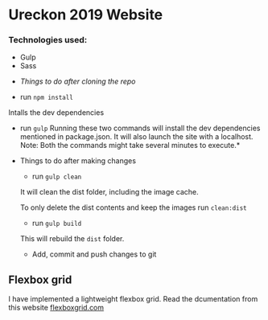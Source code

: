 # Ureckon 2019 Website

### Technologies used:
  - Gulp
  - Sass

* _Things to do after cloning the repo_
 - run `npm install`

 Intalls the dev dependencies
 - run `gulp`
Running these two commands will install the dev dependencies mentioned in package.json. It will also launch the site with a localhost.
Note: Both the commands might take several minutes to execute.*

* Things to do after making changes
  - run `gulp clean`

  It will clean the dist folder, including the image cache. 
  
  To only delete the dist contents and keep the images run `clean:dist`

  - run `gulp build`

  This will rebuild the `dist` folder.

  - Add, commit and push changes to git


## Flexbox grid
I have implemented a lightweight flexbox grid. Read the dcumentation from this website [flexboxgrid.com](flexboxgrid.com)